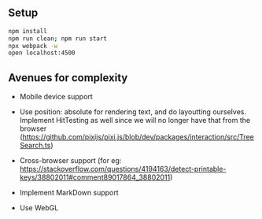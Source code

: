 ## Setup

```sh
npm install
npm run clean; npm run start
npx webpack -w
open localhost:4500
```

## Avenues for complexity

- Mobile device support

- Use position: absolute for rendering text, and do layoutting ourselves.
  Implement HitTesting as well since we will no longer have that from the
  browser
  (https://github.com/pixijs/pixi.js/blob/dev/packages/interaction/src/TreeSearch.ts)

- Cross-browser support (for eg:
  https://stackoverflow.com/questions/4194163/detect-printable-keys/38802011#comment89017864_38802011)

- Implement MarkDown support

- Use WebGL
